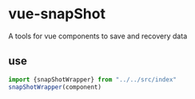 # vue-snapShot

A tools for vue components to save and recovery data

## use


```javascript
import {snapShotWrapper} from "../../src/index"
snapShotWrapper(component)

```
